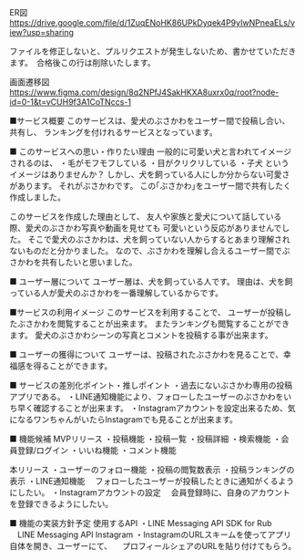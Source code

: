 ER図 
https://drive.google.com/file/d/1ZuqENoHK86UPkDyqek4P9yIwNPneaELs/view?usp=sharing

ファイルを修正しないと、プルリクエストが発生しないため、書かせていただきます。　合格後この行は削除いたします。

画面遷移図
https://www.figma.com/design/8q2NPfJ4SakHKXA8uxrx0q/root?node-id=0-1&t=vCUH9f3A1CoTNccs-1

■サービス概要
このサービスは、愛犬のぶさかわをユーザー間で投稿し合い、共有し、
ランキングを付けれるサービスとなっています。

■ このサービスへの思い・作りたい理由
一般的に可愛い犬と言われてイメージされるのは、
・毛がモフモフしている
・目がクリクリしている
・子犬
というイメージはありませんか？
しかし、犬を飼っている人にしか分からない可愛さがあります。
それがぶさかわです。
この｢ぶさかわ｣をユーザー間で共有したく作成しました。

このサービスを作成した理由として、
友人や家族と愛犬について話している際、愛犬のぶさかわ写真や動画を見せても
可愛いという反応がありませんでした。
そこで愛犬のぶさかわは、犬を飼っていない人からするとあまり理解されないものだと分かりました。
なので、ぶさかわを理解し合えるユーザー間でぶさかわを共有したいと思いました。

■ ユーザー層について
ユーザー層は、犬を飼っている人です。
理由は、犬を飼っている人が愛犬のぶさかわを一番理解しているからです。

■サービスの利用イメージ
このサービスを利用することで、
ユーザーが投稿したぶさかわを閲覧することが出来ます。
またランキングも閲覧することができます。
愛犬のぶさかわシーンの写真とコメントを投稿する事が出来ます。

■ ユーザーの獲得について
ユーザーは、投稿されたぶさかわを見ることで、幸福感を得ることができます。

■ サービスの差別化ポイント・推しポイント
・過去にないぶさかわ専用の投稿アプリである。
・LINE通知機能により、フォローしたユーザーのぶさかわをいち早く確認することが出来ます。
・Instagramアカウントを設定出来るため、気になるワンちゃんがいたらInstagramでも見ることが出来ます。

■ 機能候補
MVPリリース
・投稿機能
・投稿一覧
・投稿詳細
・検索機能
・会員登録/ログイン
・いいね機能
・コメント機能

本リリース
・ユーザーのフォロー機能
・投稿の閲覧数表示
・投稿ランキングの表示
・LINE通知機能
　フォローしたユーザーが投稿したときに通知がくるようにしたい。
・Instagramアカウントの設定
　会員登録時に、自身のアカウントを登録できるようにしたい。

■ 機能の実装方針予定
使用するAPI
・LINE Messaging API SDK for Rub
　LINE Messaging API
Instagram
・InstagramのURLスキームを使ってアプリ自体を開き、ユーザーにて、
　プロフィールシェアのURLを貼り付けてもらう。
　